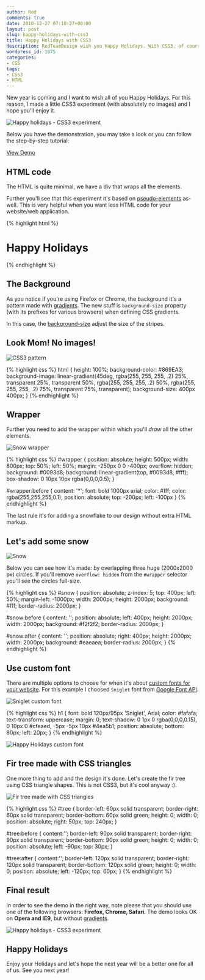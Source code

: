 ```yaml
---
author: Red
comments: true
date: 2010-12-27 07:10:27+00:00
layout: post
slug: happy-holidays-with-css3
title: Happy Holidays with CSS3
description: RedTeamDesign wish you Happy Holidays. With CSS3, of course.
wordpress_id: 1875
categories:
- CSS
tags:
- CSS3
- HTML
---
```


New year is coming and I want to wish all of you Happy Holidays. For this reason, I made a little CSS3 experiment (with absolutely no images) and I hope you'll enjoy it.

![Happy holidays - CSS3 experiment](/dist/uploads/2010/12/happy-holidays.png)

<!-- more -->

Below you have the demonstration, you may take a look or you can follow the step-by-step tutorial:

[View Demo](/dist/uploads/2010/12/happy-holidays-with-css3-demo.html)

## HTML code

The HTML is quite minimal, we have a div that wraps all the elements.

Further you'll see that this experiment it's based on [pseudo-elements](http://www.w3.org/TR/CSS2/selector.html#pseudo-elements) as-well. This is very helpful when you want less HTML code for your website/web application.

{% highlight html %}
<div id="wrapper">
    <div id="snow"></div>
    <div id="tree"></div>
    <h1>Happy Holidays</h1>
</div>
{% endhighlight %}

## The Background

As you notice if you're using Firefox or Chrome, the background it's a pattern made with [gradients](/css-gradients-quick-tutorial). The new stuff is `background-size` property (with its prefixes for various browsers) when defining CSS gradients.

In this case, the [background-size](http://www.w3.org/TR/css3-background/#the-background-size) adjust the size of the stripes.

## Look Mom! No images!

![CSS3 pattern](/dist/uploads/2010/12/css3-pattern.png)

{% highlight css %}
html
{
    height: 100%;
    background-color: #869EA3;
    background-image: linear-gradient(45deg, rgba(255, 255, 255, .2) 25%, transparent 25%,
                        transparent 50%, rgba(255, 255, 255, .2) 50%, rgba(255, 255, 255, .2) 75%,
                        transparent 75%, transparent);
    background-size: 400px 400px;
}
{% endhighlight %}

## Wrapper

Further you need to add the wrapper within which you'll _draw_ all the other elements.

![Snow wrapper](/dist/uploads/2010/12/snow-wrapper.png)

{% highlight css %}
#wrapper {
    position: absolute;
    height: 500px;
    width: 800px;
    top: 50%;
    left: 50%;
    margin: -250px 0 0 -400px;
    overflow: hidden;
    background: #0093d8;
    background: linear-gradient(top, #0093d8, #fff);
    box-shadow: 0 10px 10px rgba(0,0,0,0.5);
}

#wrapper:before {
    content: '*';
    font: bold 1000px arial;
    color: #fff;
    color: rgba(255,255,255,0.1);
    position: absolute;
    top: -200px;
    left: -100px
}
{% endhighlight %}

The last rule it's for adding a snowflake to our design without extra HTML markup.

## Let's add some snow

![Snow](/dist/uploads/2010/12/snow.png)

Below you can see how it's made: by overlapping three huge (2000x2000 px) circles. If you'll remove `overflow: hidden` from  the `#wrapper` selector you'll see the circles full-size.

{% highlight css %}
#snow {
    position: absolute;
    z-index: 5;
    top: 400px;
    left: 50%;
    margin-left: -1000px;
    width: 2000px;
    height: 2000px;
    background: #fff;
    border-radius: 2000px;
}

#snow:before {
    content: '';
    position: absolute;
    left: 400px;
    height: 2000px;
    width: 2000px;
    background: #f2f2f2;
    border-radius: 2000px;
}

#snow:after {
    content: '';
    position: absolute;
    right: 400px;
    height: 2000px;
    width: 2000px;
    background: #eaeaea;
    border-radius: 2000px;
}
{% endhighlight %}

## Use custom font

There are multiple options to choose for when it's about [custom fonts for your website](/google-font-api-and-typekit-solutions-vs-font-face). For this example I choosed `Sniglet` font from [Google Font API](https://fonts.google.com/specimen/Sniglet).

![Sniglet custom font](/dist/uploads/2010/12/sniglet.png)

{% highlight css %}
h1 {
    font: bold 120px/95px 'Sniglet', Arial;
    color: #fafafa;
    text-transform: uppercase;
    margin: 0;
    text-shadow: 0 1px 0 rgba(0,0,0,0.15),
                 0 10px 0 #cfeaed, -5px -5px 10px #4ea5b1;
    position: absolute;
    bottom: 80px;
    left: 20px;
}
{% endhighlight %}

![Happy Holidays custom font](/dist/uploads/2010/12/happy-holidays-custom-font.png)

## Fir tree made with CSS triangles

One more thing to add and the design it's done. Let's create the fir tree using CSS triangle shapes. This is not CSS3, but it's cool anyway :).

![Fir tree made with CSS triangles](/dist/uploads/2010/12/css-fir-tree.png)

{% highlight css %}
#tree {
    border-left: 60px solid transparent;
    border-right: 60px solid transparent;
    border-bottom: 60px solid green;
    height: 0;
    width: 0;
    position: absolute;
    right: 50px;
    top: 240px;
}

#tree:before {
    content:'';
    border-left: 90px solid transparent;
    border-right: 90px solid transparent;
    border-bottom: 90px solid green;
    height: 0;
    width: 0;
    position: absolute;
    left: -90px;
    top: 30px;
}

#tree:after {
    content:'';
    border-left: 120px solid transparent;
    border-right: 120px solid transparent;
    border-bottom: 120px solid green;
    height: 0;
    width: 0;
    position: absolute;
    left: -120px;
    top: 60px;
}
{% endhighlight %}

## Final result

In order to see the demo in the right way, note please that you should use one of the following browsers: **Firefox, Chrome, Safari**. The demo looks OK on **Opera and IE9**, but without [gradients](/css-gradients-quick-tutorial).

![Happy holidays - CSS3 experiment](/dist/uploads/2010/12/happy-holidays.png)

## Happy Holidays

Enjoy your Holidays and let's hope the next year will be a better one for all of us. See you next year!